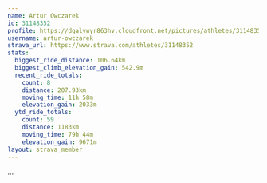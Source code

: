 ```yaml
---
name: Artur Owczarek
id: 31148352
profile: https://dgalywyr863hv.cloudfront.net/pictures/athletes/31148352/15906846/1/large.jpg
username: artur-owczarek
strava_url: https://www.strava.com/athletes/31148352
stats:
  biggest_ride_distance: 106.64km
  biggest_climb_elevation_gain: 542.9m
  recent_ride_totals:
    count: 8
    distance: 207.93km
    moving_time: 11h 58m
    elevation_gain: 2033m
  ytd_ride_totals:
    count: 59
    distance: 1183km
    moving_time: 79h 44m
    elevation_gain: 9671m
layout: strava_member
--- 
```

...
